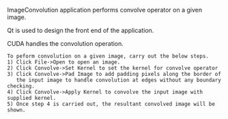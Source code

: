 ImageConvolution application performs convolve operator on a given image.

Qt is used to design the front end of the application.

CUDA handles the convolution operation.

	To peform convolution on a given image, carry out the below steps.
	1) Click File->Open to open an image.
	2) Click Convolve->Set Kernel to set the kernel for convolve operator
	3) Click Convolve->Pad Image to add padding pixels along the border of
	   the input image to handle convolution at edges without any boundary checking.
	4) Click Convolve->Apply Kernel to convolve the input image with supplied kernel.
	5) Once step 4 is carried out, the resultant convolved image will be shown.
